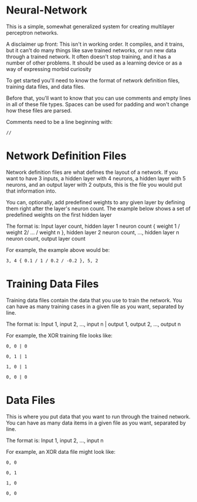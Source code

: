 # Neural-Network

This is a simple, somewhat generalized system for creating multilayer perceptron networks.

A disclaimer up front:  This isn't in working order.  It compiles, and it trains, but it can't do many things like save trained networks, or run new data through a trained network.  It often doesn't stop training, and it has a number of other problems.  It should be used as a learning device or as a way of expressing morbid curiosity

To get started you'll need to know the format of network definition files, training data files, and data files.

Before that, you'll want to know that you can use comments and empty lines in all of these file types.  Spaces can be used for padding and won't change how these files are parsed.

Comments need to be a line beginning with:
```
//
```

# Network Definition Files
Network definition files are what defines the layout of a network.  If you want to have 3 inputs, a hidden layer with 4 neurons, a hidden layer with 5 neurons, and an output layer with 2 outputs, this is the file you would put that information into.

You can, optionally, add predefined weights to any given layer by defining them right after the layer's neuron count.  The example below shows a set of predefined weights on the first hidden layer

The format is:
Input layer count, hidden layer 1 neuron count { weight 1 / weight 2/ ... / weight n }, hidden layer 2 neuron count, ..., hidden layer n neuron count, output layer count

For example, the example above would be:
```
3, 4 { 0.1 / 1 / 0.2 / -0.2 }, 5, 2
```
# Training Data Files
Training data files contain the data that you use to train the network.
You can have as many training cases in a given file as you want, separated by line.

The format is:
Input 1, input 2, ..., input n | output 1, output 2, ..., output n

For example, the XOR training file looks like:
```
0, 0 | 0

0, 1 | 1

1, 0 | 1

0, 0 | 0
```
# Data Files
This is where you put data that you want to run through the trained network.
You can have as many data items in a given file as you want, separated by line.

The format is:
Input 1, input 2, ..., input n

For example, an XOR data file might look like:
```
0, 0

0, 1

1, 0

0, 0
```

